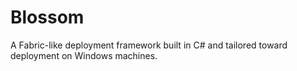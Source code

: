 Blossom
=======

A Fabric-like deployment framework built in C# and tailored toward deployment on Windows machines.